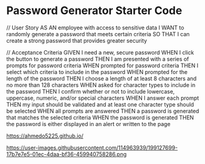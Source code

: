 # Password Generator Starter Code
// User Story
AS AN employee with access to sensitive data
I WANT to randomly generate a password that meets certain criteria
SO THAT I can create a strong password that provides greater security

// Acceptance Criteria
GIVEN I need a new, secure password
WHEN I click the button to generate a password
THEN I am presented with a series of prompts for password criteria
WHEN prompted for password criteria
THEN I select which criteria to include in the password
WHEN prompted for the length of the password
THEN I choose a length of at least 8 characters and no more than 128 characters
WHEN asked for character types to include in the password
THEN I confirm whether or not to include lowercase, uppercase, numeric, and/or special characters
WHEN I answer each prompt
THEN my input should be validated and at least one character type should be selected
WHEN all prompts are answered
THEN a password is generated that matches the selected criteria
WHEN the password is generated
THEN the password is either displayed in an alert or written to the page

https://ahmedo5225.github.io/

https://user-images.githubusercontent.com/114963939/199127699-17b7e7e5-01ec-4daa-bf36-459940758286.png
